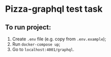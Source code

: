 # Pizza-graphql test task
## To run project:
1) Create `.env` file (e.g. copy from `.env.example`);
2) Run `docker-compose up`;
2) Go to `localhost:4001/graphql`.